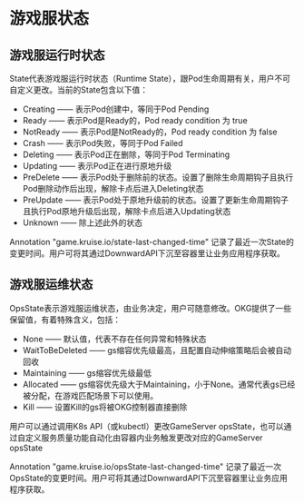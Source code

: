 # 游戏服状态

## 游戏服运行时状态

State代表游戏服运行时状态（Runtime State），跟Pod生命周期有关，用户不可自定义更改。当前的State包含以下值：

- Creating —— 表示Pod创建中，等同于Pod Pending
- Ready —— 表示Pod是Ready的，Pod ready condition 为 true
- NotReady —— 表示Pod是NotReady的，Pod ready condition 为 false
- Crash —— 表示Pod失败，等同于Pod Failed
- Deleting —— 表示Pod正在删除，等同于Pod Terminating
- Updating —— 表示Pod正在进行原地升级
- PreDelete —— 表示Pod处于删除前的状态。设置了删除生命周期钩子且执行Pod删除动作后出现，解除卡点后进入Deleting状态
- PreUpdate —— 表示Pod处于原地升级前的状态。设置了更新生命周期钩子且执行Pod原地升级后出现，解除卡点后进入Updating状态
- Unknown —— 除上述此外的状态

Annotation "game.kruise.io/state-last-changed-time" 记录了最近一次State的变更时间。用户可将其通过DownwardAPI下沉至容器里让业务应用程序获取。

## 游戏服运维状态

OpsState表示游戏服运维状态，由业务决定，用户可随意修改。OKG提供了一些保留值，有着特殊含义，包括：

- None —— 默认值，代表不存在任何异常和特殊状态
- WaitToBeDeleted —— gs缩容优先级最高，且配置自动伸缩策略后会被自动回收
- Maintaining —— gs缩容优先级最低
- Allocated —— gs缩容优先级大于Maintaining，小于None。通常代表gs已经被分配，在游戏匹配场景下可以使用。
- Kill —— 设置Kill的gs将被OKG控制器直接删除

用户可以通过调用K8s API（或kubectl）更改GameServer opsState，也可以通过自定义服务质量功能自动化由容器内业务触发更改对应的GameServer opsState

Annotation "game.kruise.io/opsState-last-changed-time" 记录了最近一次OpsState的变更时间。用户可将其通过DownwardAPI下沉至容器里让业务应用程序获取。